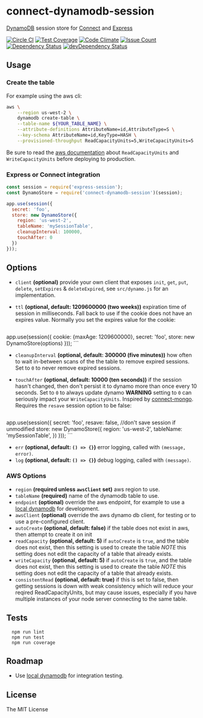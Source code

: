 # connect-dynamodb-session

[DynamoDB](https://aws.amazon.com/dynamodb) session store for [Connect](https://github.com/senchalabs/connect) and [Express](http://expressjs.com/)

[![Circle CI](https://circleci.com/gh/packetloop/connect-dynamodb-session.svg?style=svg)](https://circleci.com/gh/packetloop/connect-dynamodb-session)
[![Test Coverage](https://codeclimate.com/github/packetloop/connect-dynamodb-session/badges/coverage.svg)](https://codeclimate.com/github/packetloop/connect-dynamodb-session/coverage)
[![Code Climate](https://codeclimate.com/github/packetloop/connect-dynamodb-session/badges/gpa.svg)](https://codeclimate.com/github/packetloop/connect-dynamodb-session)
[![Issue Count](https://codeclimate.com/github/packetloop/connect-dynamodb-session/badges/issue_count.svg)](https://codeclimate.com/github/packetloop/connect-dynamodb-session)
[![Dependency Status](https://david-dm.org/packetloop/connect-dynamodb-session.svg)](https://david-dm.org/packetloop/connect-dynamodb-session)
[![devDependency Status](https://david-dm.org/packetloop/connect-dynamodb-session/dev-status.svg)](https://david-dm.org/packetloop/connect-dynamodb-session#info=devDependencies)

## Usage

### Create the table
For example using the aws cli:

```bash
aws \
    --region us-west-2 \
    dynamodb create-table \
    --table-name ${YOUR_TABLE_NAME} \
    --attribute-definitions AttributeName=id,AttributeType=S \
    --key-schema AttributeName=id,KeyType=HASH \
    --provisioned-throughput ReadCapacityUnits=5,WriteCapacityUnits=5
```

Be sure to read the [aws documentation](http://docs.aws.amazon.com/amazondynamodb/latest/developerguide/HowItWorks.ProvisionedThroughput.html) about `ReadCapacityUnits` and `WriteCapacityUnits` before deploying to production. 

### Express or Connect integration

```js
const session = require('express-session');
const DynamoStore = require('connect-dynamodb-session')(session);

app.use(session({
  secret: 'foo',
  store: new DynamoStore({
    region: 'us-west-2',
    tableName: 'mySessionTable',
    cleanupInterval: 100000,
    touchAfter: 0
  })
}));
```


## Options

  - `client` **(optional)** provide your own client that exposes `init`, `get`, `put`, `delete`, `setExpires` & `deleteExpired`, see `src/dynamo.js` for an implementation.
  - `ttl` **(optional, default: 1209600000 (two weeks))** expiration time of session in milliseconds. Fall back to use if the cookie does not have an expires value. Normally you set the expires value for the cookie:

    ```js
app.use(session({
  cookie: {maxAge: 1209600000},
  secret: 'foo',
  store: new DynamoStore(options)
}));
    ```

  - `cleanupInterval` **(optional, default: 300000 (five minutes))** how often to wait in-between scans of the the table to remove expired sessions. Set to `0` to never remove expired sessions.
  - `touchAfter` **(optional, default: 10000 (ten seconds))** if the session hasn't changed, then don't persist it to dynamo more than once every 10 seconds. Set to `0` to always update dynamo **WARNING** setting to `0` can seriously impact your `WriteCapacityUnits`. Inspired by [connect-mongo](https://github.com/kcbanner/connect-mongo). Requires the `resave` session option to be false: 

    ```js
app.use(session({
  secret: 'foo',
  resave: false, //don't save session if unmodified
  store: new DynamoStore({
    region: 'us-west-2',
    tableName: 'mySessionTable',
  })
}));
    ```

  - `err` **(optional, default: `() => {}`)** error logging, called with `(message, error)`.
  - `log` **(optional, default: `() => {}`)** debug logging, called with `(message)`.

### AWS Options

  - `region` **(required unless `awsClient` set)** aws region to use.
  - `tableName` **(required)** name of the dynamodb table to use.
  - `endpoint` **(optional)** override the aws endpoint, for example to use a [local dynamodb](http://docs.aws.amazon.com/amazondynamodb/latest/developerguide/Tools.DynamoDBLocal.html) for development.
  - `awsClient` **(optional)** override the aws dynamo db client, for testing or to use a pre-configured client.
  - `autoCreate` **(optional, default: false)** if the table does not exist in aws, then attempt to create it on init
  - `readCapacity` **(optional, default: 5)** if `autoCreate` is `true`, and the table does not exist, then this setting is used to create the table *NOTE* this setting does not edit the capacity of a table that already exists.
  - `writeCapacity` **(optional, default: 5)** if `autoCreate` is `true`, and the table does not exist, then this setting is used to create the table *NOTE* this setting does not edit the capacity of a table that already exists.
  - `consistentRead` **(optional, default: true)** if this is set to false, then getting sessions is down with weak consistency which will reduce your reqired ReadCapacityUnits, but may cause issues, especially if you have multiple instances of your node server connecting to the same table.
  

## Tests

```
  npm run lint
  npm run test
  npm run coverage
```

## Roadmap

* Use [local dynamodb](http://docs.aws.amazon.com/amazondynamodb/latest/developerguide/Tools.DynamoDBLocal.html) for integration testing.

## License

The MIT License
